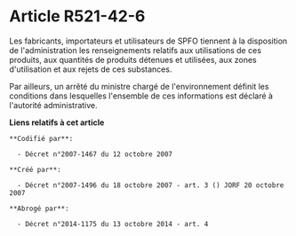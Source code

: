 # Article R521-42-6

Les fabricants, importateurs et utilisateurs de SPFO tiennent à la disposition de l'administration les renseignements
relatifs aux utilisations de ces produits, aux quantités de produits détenues et utilisées, aux zones d'utilisation et aux
rejets de ces substances.

Par ailleurs, un arrêté du ministre chargé de l'environnement définit les conditions dans lesquelles l'ensemble de ces
informations est déclaré à l'autorité administrative.

**Liens relatifs à cet article**

	**Codifié par**:

	  - Décret n°2007-1467 du 12 octobre 2007

	**Créé par**:

	  - Décret n°2007-1496 du 18 octobre 2007 - art. 3 () JORF 20 octobre 2007

	**Abrogé par**:

	  - Décret n°2014-1175 du 13 octobre 2014 - art. 4
